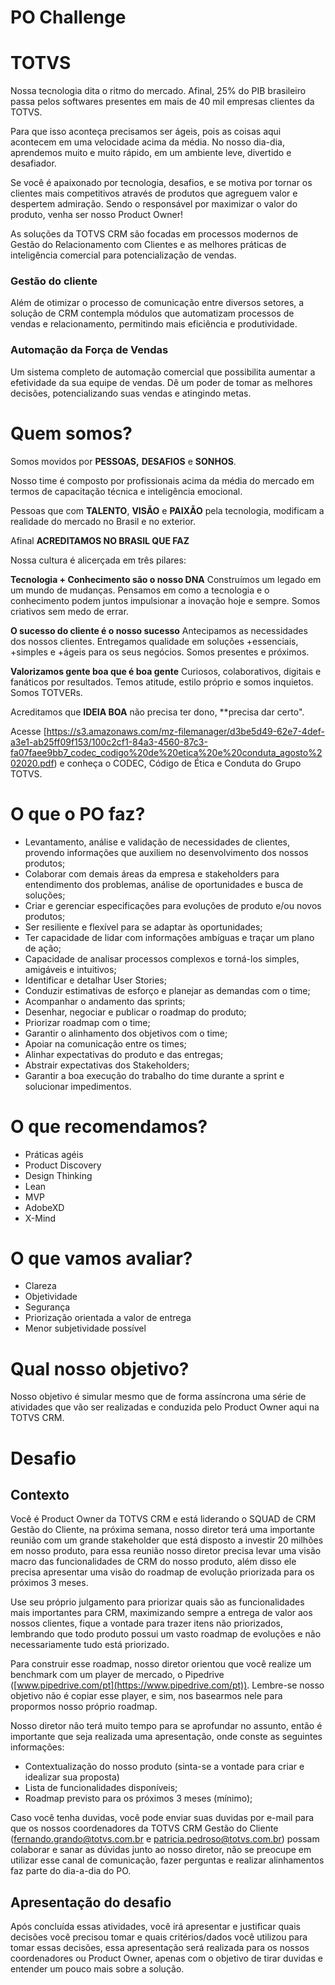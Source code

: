 # PO Challenge

# TOTVS 

Nossa tecnologia dita o ritmo do mercado. Afinal, 25% do PIB brasileiro passa pelos softwares presentes em mais de 40 mil empresas clientes da TOTVS.

Para que isso aconteça precisamos ser ágeis, pois as coisas aqui acontecem em uma velocidade acima da média. No nosso dia-dia, aprendemos muito e muito rápido, em um ambiente leve, divertido e desafiador.

Se você é apaixonado por tecnologia, desafios, e se motiva por tornar os clientes mais competitivos através de produtos que agreguem valor e despertem admiração. Sendo o responsável por maximizar o valor do produto, venha ser nosso Product Owner! 

As soluções da TOTVS CRM são focadas em processos modernos de Gestão do Relacionamento com Clientes e as melhores práticas de inteligência comercial para potencialização de vendas.

### Gestão do cliente 

Além de otimizar o processo de comunicação entre diversos setores, a solução de CRM contempla módulos que automatizam processos de vendas e relacionamento, permitindo mais eficiência e produtividade.

### Automação da Força de Vendas

Um sistema completo de automação comercial que possibilita aumentar a efetividade da sua equipe de vendas. Dê um poder de tomar as melhores decisões, potencializando suas vendas e atingindo metas.

# Quem somos?

Somos movidos por **PESSOAS,** **DESAFIOS** e **SONHOS**.

Nosso time é composto por profissionais acima da média do mercado em termos de capacitação técnica e inteligência emocional.

Pessoas que com **TALENTO**, **VISÃO** e **PAIXÃO** pela tecnologia, modificam a realidade do mercado no Brasil e no exterior. 

Afinal **ACREDITAMOS NO BRASIL QUE FAZ**

Nossa cultura é alicerçada em três pilares:

**Tecnologia + Conhecimento são o nosso DNA**
Construímos um legado em um mundo de mudanças. Pensamos em como a tecnologia e o conhecimento podem juntos impulsionar a inovação hoje e sempre. Somos criativos sem medo de errar.

**O sucesso do cliente é o nosso sucesso**
Antecipamos as necessidades dos nossos clientes. Entregamos qualidade em soluções +essenciais, +simples e +ágeis para os seus negócios. Somos presentes e próximos.

**Valorizamos gente boa que é boa gente**
Curiosos, colaborativos, digitais e fanáticos por resultados.
Temos atitude, estilo próprio e somos inquietos. Somos TOTVERs.

Acreditamos que **IDEIA BOA** não precisa ter dono, **precisa dar certo".

Acesse [https://s3.amazonaws.com/mz-filemanager/d3be5d49-62e7-4def-a3e1-ab25ff09f153/100c2cf1-84a3-4560-87c3-fa07faee9bb7_codec_codigo%20de%20etica%20e%20conduta_agosto%202020.pdf) e conheça o CODEC, Código de Ética e Conduta do Grupo TOTVS.

# O que o PO faz?

- Levantamento, análise e validação de necessidades de clientes, provendo informações que auxiliem no desenvolvimento dos nossos produtos;
- Colaborar com demais áreas da empresa e stakeholders para entendimento dos problemas, análise de oportunidades e busca de soluções;
- Criar e gerenciar especificações para evoluções de produto e/ou novos produtos;
- Ser resiliente e flexível para se adaptar às oportunidades;
- Ter capacidade de lidar com informações ambíguas e traçar um plano de ação;
- Capacidade de analisar processos complexos e torná-los simples, amigáveis e intuitivos;
- Identificar e detalhar User Stories;
- Conduzir estimativas de esforço e planejar as demandas com o time;
- Acompanhar o andamento das sprints;
- Desenhar, negociar e publicar o roadmap do produto;
- Priorizar roadmap com o time;
- Garantir o alinhamento dos objetivos com o time;
- Apoiar na comunicação entre os times;
- Alinhar expectativas do produto e das entregas;
- Abstrair expectativas dos Stakeholders;
- Garantir a boa execução do trabalho do time durante a sprint e solucionar impedimentos.

# O que recomendamos?

- Práticas agéis
- Product Discovery
- Design Thinking
- Lean
- MVP
- AdobeXD
- X-Mind

# O que vamos avaliar?

- Clareza
- Objetividade
- Segurança
- Priorização orientada a valor de entrega
- Menor subjetividade possível

# Qual nosso objetivo?

Nosso objetivo é simular mesmo que de forma assíncrona uma série de atividades que vão ser realizadas e conduzida pelo Product Owner aqui na TOTVS CRM. 

# Desafio

## Contexto

Você é Product Owner da TOTVS CRM e está liderando o SQUAD de CRM Gestão do Cliente, na próxima semana, nosso diretor terá uma importante reunião com um grande stakeholder que está disposto a investir 20 milhões em nosso produto, para essa reunião nosso diretor precisa levar uma visão macro das funcionalidades de CRM do nosso produto, além disso ele precisa apresentar uma visão do roadmap de evolução priorizada para os próximos 3 meses.

Use seu próprio julgamento para priorizar quais são as funcionalidades mais importantes para CRM, maximizando sempre a entrega de valor aos nossos clientes, fique a vontade para trazer itens não priorizados, lembrando que todo produto possui um vasto roadmap de evoluções e não necessariamente tudo está priorizado. 

Para construir esse roadmap, nosso diretor orientou que você realize um benchmark com um player de mercado, o Pipedrive ([www.pipedrive.com/pt](https://www.pipedrive.com/pt)). Lembre-se nosso objetivo não é copiar esse player, e sim, nos basearmos nele para propormos nosso próprio roadmap.

Nosso diretor não terá muito tempo para se aprofundar no assunto, então é importante que seja realizada uma apresentação, onde conste as seguintes informações:

- Contextualização do nosso produto (sinta-se a vontade para criar e idealizar sua proposta)
- Lista de funcionalidades disponíveis;
- Roadmap previsto para os próximos 3 meses (mínimo);

Caso você tenha duvidas, você pode enviar suas duvidas por e-mail para que os nossos coordenadores da TOTVS CRM Gestão do Cliente (fernando.grando@totvs.com.br e patricia.pedroso@totvs.com.br) possam colaborar e sanar as dúvidas junto ao nosso diretor, não se preocupe em utilizar esse canal de comunicação, fazer perguntas e realizar alinhamentos faz parte do dia-a-dia do PO.

## Apresentação do desafio

Após concluída essas atividades, você irá apresentar e justificar quais decisões você precisou tomar e quais critérios/dados você utilizou para tomar essas decisões, essa apresentação será realizada para os nossos coordenadores ou Product Owner, apenas com o objetivo de tirar duvidas e entender um pouco mais sobre a solução.
